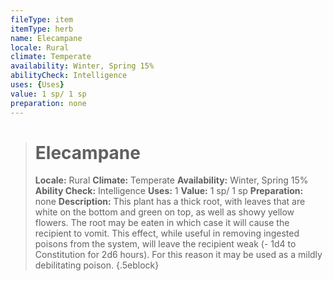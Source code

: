 ```yaml
---
fileType: item
itemType: herb
name: Elecampane
locale: Rural
climate: Temperate
availability: Winter, Spring 15%
abilityCheck: Intelligence
uses: {Uses}
value: 1 sp/ 1 sp
preparation: none
---
```

>#  Elecampane
>
> **Locale:** Rural
> **Climate:** Temperate
> **Availability:** Winter, Spring 15%
> **Ability Check:** Intelligence
> **Uses:** 1
> **Value:** 1 sp/ 1 sp
> **Preparation:** none
> **Description:** This plant has a thick root, with leaves that are white on the bottom and green on top, as well as showy yellow flowers. The root may be eaten in which case it will cause the recipient to vomit. This effect, while useful in removing ingested poisons from the system, will leave the recipient weak (- 1d4 to Constitution for 2d6 hours). For this reason it may be used as a mildly debilitating poison.
{.5eblock}

